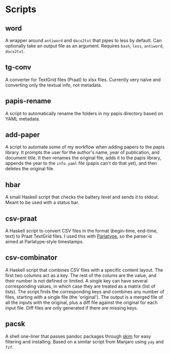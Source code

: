# Scripts

## word

A wrapper around `antiword` and `docx2txt` that pipes to less by default. Can optionally take an output file as an argument. Requires `bash`, `less`, `antiword`, `docx2txt`.

## tg-conv

A converter for TextGrid files (Praat) to xlsx files. Currently very naïve and converting only the textual info, not metadata.

## papis-rename

A script to automatically rename the folders in my papis directory based on YAML metadata.

## add-paper

A script to automate some of my workflow when adding papers to the papis library. It prompts the user for the author's name, year of publication, and document title. It then renames the original file, adds it to the papis library, appends the year to the `info.yaml` file (papis can't do that yet), and then deletes the original file.

## hbar

A small Haskell script that checks the battery level and sends it to stdout. Meant to be used with a status bar.

## csv-praat

A Haskell script to convert CSV files in the format (begin-time, end-time, text) to Praat TextGrid files. I used this with [Parlatype](http://gkarsay.github.io/parlatype/), so the parser is aimed at Parlatype-style timestamps.

## csv-combinator

A Haskell script that combines CSV files with a specific content layout. The first two columns act as a key. The rest of the colums are the value, and their number is not defined or limited. A single key can have several corresponding values, in which case they are treated as a matrix (list of lists). The script finds the corresponding keys and combines any number of files, starting with a single file (the 'original'). The output is a merged file of all the inputs with the original, plus a diff file against the original for each input file. Diff files are only generated if there are missing keys.

## pacsk

A shell one-liner that passes pandoc packages through [skim](https://github.com/lotabout/skim) for easy filtering and installing. Based on a similar script from Manjaro using `yay` and `fzf`.
